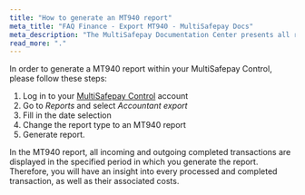 ```yaml
---
title: "How to generate an MT940 report"
meta_title: "FAQ Finance - Export MT940 - MultiSafepay Docs"
meta_description: "The MultiSafepay Documentation Center presents all relevant information about our Plugins and API. You can also find support pages for payment methods, tools and general questions as well as the contact details of our Support and Integration Teams."
read_more: "."
---
```


In order to generate a MT940 report within your MultiSafepay Control, please follow these steps:


1. Log in to your [MultiSafepay Control](https://merchant.multisafepay.com) account
2. Go to _Reports_ and select _Accountant export_
3. Fill in the date selection
4. Change the report type to an MT940 report
5. Generate report.


In the MT940 report, all incoming and outgoing completed transactions are displayed in the specified period in which you generate the report.
Therefore, you will have an insight into every processed and completed transaction, as well as their associated costs.
